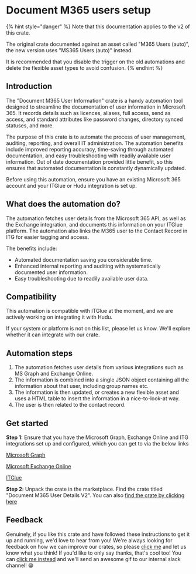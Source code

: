 # Document M365 users setup

{% hint style="danger" %}
Note that this documentation applies to the v2 of this crate.

The original crate documented against an asset called "M365 Users (auto)", the new version uses "MS365 Users (auto)" instead.

It is recommended that you disable the trigger on the old automations and delete the flexible asset types to avoid confusion.
{% endhint %}

## Introduction

The "Document M365 User Information" crate is a handy automation tool designed to streamline the documentation of user information in Microsoft 365. It records details such as licences, aliases, full access, send as access, and standard attributes like password changes, directory synced statuses, and more.

The purpose of this crate is to automate the process of user management, auditing, reporting, and overall IT administration. The automation benefits include improved reporting accuracy, time-saving through automated documentation, and easy troubleshooting with readily available user information. Out of date documentation provided little benefit, so this ensures that automated documentation is constantly dynamically updated.

Before using this automation, ensure you have an existing Microsoft 365 account and your ITGlue or Hudu integration is set up.

## What does the automation do?

The automation fetches user details from the Microsoft 365 API, as well as the Exchange integration, and documents this information on your ITGlue platform. The automation also links the M365 user to the Contact Record in ITG for easier tagging and access.

The benefits include:

* Automated documentation saving you considerable time.
* Enhanced internal reporting and auditing with systematically documented user information.
* Easy troubleshooting due to readily available user data.

## Compatibility

This automation is compatible with ITGlue at the moment, and we are actively working on integrating it with Hudu.

If your system or platform is not on this list, please let us know. We'll explore whether it can integrate with our crate.

## Automation steps

1. The automation fetches user details from various integrations such as MS Graph and Exchange Online.
2. The information is combined into a single JSON object containing all the information about that user, including group names etc.
3. The information is then updated, or creates a new flexible asset and uses a HTML table to insert the information in a nice-to-look-at way.
4. The user is then related to the contact record.

## Get started

**Step 1:** Ensure that you have the Microsoft Graph, Exchange Online and ITG integrations set up and configured, which you can get to via the below links

[Microsoft Graph](https://app.rewst.io/integrations/microsoft_graph)

[Microsoft Exchange Online](https://app.rewst.io/integrations/microsoft_exo)

[ITGlue](https://app.rewst.io/integrations/it_glue)

**Step 2:** Unpack the crate in the marketplace. Find the crate titled "Document M365 User Details V2". You can also [find the crate by clicking here](https://app.rewst.io/marketplace/crates/ad23cb3a-d4fb-4066-91d1-719ea95a6355)

## Feedback

Genuinely, if you like this crate and have followed these instructions to get it up and running, we'd love to hear from you! We're always looking for feedback on how we can improve our crates, so please [click me](mailto:roc@rewst.io) and let us know what you think! If you'd like to only say thanks, that's cool too! You can [click me instead](https://engine.rewst.io/webhooks/custom/trigger/db81c9a8-13f7-458a-9306-287054605844/c47fdd7f-4075-47a8-ba92-94e790e67c06?crate=DocumentUsers) and we'll send an awesome gif to our internal slack channel! 😁
